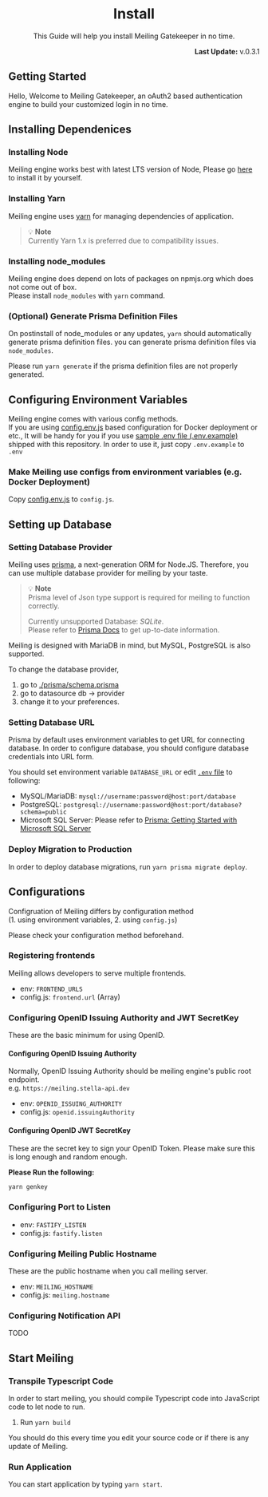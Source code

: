 <h1 align="center">Install</h1>
<p align="center">This Guide will help you install Meiling Gatekeeper in no time.</p>
<p align="right"><b>Last Update:</b> v.0.3.1</p>

## Getting Started
Hello, Welcome to Meiling Gatekeeper, an oAuth2 based authentication engine to build your customized login in no time.

## Installing Dependenices
### Installing Node
Meiling engine works best with latest LTS version of Node, Please go [here](https://nodejs.org/en/) to install it by yourself.

### Installing Yarn
Meiling engine uses [yarn](https://yarnpkg.com) for managing dependencies of application.  

> 💡 **Note**  
> Currently Yarn 1.x is preferred due to compatibility issues. 

### Installing node_modules
Meiling engine does depend on lots of packages on npmjs.org which does not come out of box.  
Please install `node_modules` with `yarn` command.  

### (Optional) Generate Prisma Definition Files
On postinstall of node_modules or any updates, `yarn` should automatically generate prisma definition files. you can generate prisma definition files via `node_modules`.  

Please run `yarn generate` if the prisma definition files are not properly generated.  

## Configuring Environment Variables
Meiling engine comes with various config methods.  
If you are using [config.env.js](/config.env.js) based configuration for Docker deployment or etc., It will be handy for you if you use [sample .env file (.env.example)](/.env.example) shipped with this repository. In order to use it, just copy `.env.example` to `.env`

### Make Meiling use configs from environment variables (e.g. Docker Deployment)
Copy [config.env.js](/config.env.js) to `config.js`.  

## Setting up Database

### Setting Database Provider
Meiling uses [prisma](https://prisma.io), a next-generation ORM for Node.JS. Therefore, you can use multiple database provider for meiling by your taste.
  
> 💡 **Note**  
> Prisma level of Json type support is required for meiling to function correctly.
> 
> Currently unsupported Database: *SQLite*.  
> Please refer to [Prisma Docs](https://www.prisma.io/docs/reference/api-reference/prisma-schema-reference/#json) to get up-to-date information.

Meiling is designed with MariaDB in mind, but MySQL, PostgreSQL is also supported.

To change the database provider,  
1. go to [./prisma/schema.prisma](./prisma/schema.prisma)
2. go to datasource db -> provider
3. change it to your preferences.

### Setting Database URL
Prisma by default uses environment variables to get URL for connecting database. In order to configure database, you should configure database credentials into URL form.  

You should set environment variable `DATABASE_URL` or edit [`.env` file](/.env) to following:
* MySQL/MariaDB: `mysql://username:password@host:port/database`
* PostgreSQL: `postgresql://username:password@host:port/database?schema=public`
* Microsoft SQL Server: Please refer to [Prisma: Getting Started with Microsoft SQL Server](https://www.prisma.io/docs/concepts/components/preview-features/sql-server/sql-server-start-from-scratch-typescript#connect-your-database)

### Deploy Migration to Production
In order to deploy database migrations, run `yarn prisma migrate deploy`.  

## Configurations
Configruation of Meiling differs by configuration method  
(1. using environment variables, 2. using `config.js`)  

Please check your configuration method beforehand.

### Registering frontends
Meiling allows developers to serve multiple frontends.  

* env: `FRONTEND_URLS`
* config.js: `frontend.url` (Array)

### Configuring OpenID Issuing Authority and JWT SecretKey
These are the basic minimum for using OpenID.

#### Configuring OpenID Issuing Authority
Normally, OpenID Issuing Authority should be meiling engine's public root endpoint.  
e.g. `https://meiling.stella-api.dev`  

* env: `OPENID_ISSUING_AUTHORITY`
* config.js: `openid.issuingAuthority`

#### Configuring OpenID JWT SecretKey
These are the secret key to sign your OpenID Token. Please make sure this is long enough and random enough.

**Please Run the following:**  
```bash
yarn genkey
```

### Configuring Port to Listen
* env: `FASTIFY_LISTEN`
* config.js: `fastify.listen`

### Configuring Meiling Public Hostname
These are the public hostname when you call meiling server.  

* env: `MEILING_HOSTNAME`
* config.js: `meiling.hostname`

### 

### Configuring Notification API
TODO

## Start Meiling

### Transpile Typescript Code
In order to start meiling, you should compile Typescript code into JavaScript code to let node to run.  

1. Run `yarn build`

You should do this every time you edit your source code or if there is any update of Meiling.

### Run Application
You can start application by typing `yarn start`.  

